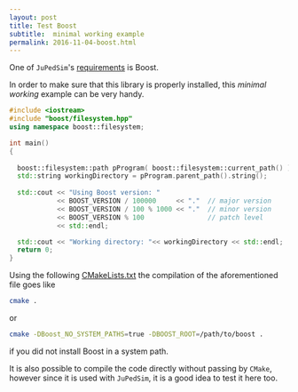 ```yaml
---
layout: post
title: Test Boost
subtitle:  minimal working example
permalink: 2016-11-04-boost.html
---
```



One of  `JuPedSim`'s [requirements](2016-11-03-requirements.html) is Boost. 

In order to make sure that this library is properly installed,  this *minimal working* example can be very handy.

```c++
#include <iostream>
#include "boost/filesystem.hpp"
using namespace boost::filesystem;

int main()
{
     
  boost::filesystem::path pProgram( boost::filesystem::current_path() );
  std::string workingDirectory = pProgram.parent_path().string();
  
  std::cout << "Using Boost version: "
            << BOOST_VERSION / 100000     << "."  // major version
            << BOOST_VERSION / 100 % 1000 << "."  // minor version
            << BOOST_VERSION % 100                // patch level
            << std::endl;

  std::cout << "Working directory: "<< workingDirectory << std::endl;
  return 0;
}
```

Using the following [CMakeLists.txt](https://gitlab.version.fz-juelich.de/jupedsim/jpscore/snippets/8) 
the compilation of the aforementioned file goes like

```bash
cmake .
```

or 

```bash
cmake -DBoost_NO_SYSTEM_PATHS=true -DBOOST_ROOT=/path/to/boost .
```

if you did not install Boost in a system path.

It is also possible to compile the code directly without passing by `CMake`, however since it is used with `JuPedSim`, it is a 
good idea to test it here too. 



